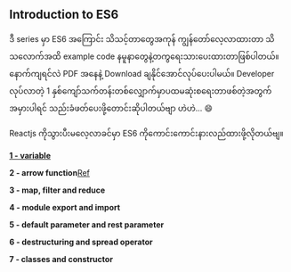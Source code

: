 ## Introduction to ES6

ဒီ series မှာ ES6 အကြောင်း သိသင့်တာတွေအကုန် ကျွန်တော်လေ့လာထားတာ သိသလောက်အထိ example code နမူနာတွေနဲ့တကွရေးသားပေးထားတာဖြစ်ပါတယ်။ နောက်ကျရင်လဲ PDF အနေနဲ့  Download ချနိုင်အောင်လုပ်ပေးပါမယ်။ Developer လုပ်လာတဲ့ 1 နှစ်ကျော်သက်တန်းတစ်လျှောက်မှာပထမဆုံးစရေးတာဖစ်တဲ့အတွက်အမှားပါရင် သည်းခံဖတ်ပေးဖို့တောင်းဆိုပါတယ်ဗျာ ဟဲဟဲ... :smile:

Reactjs ကိုသွားပီးမလေ့လာခင်မှာ ES6 ကိုကောင်းကောင်းနားလည်ထားဖို့လိုတယ်ဗျ။

[**1 - variable**][Ref]

[Ref]: https://github.com/aungsannphyo/introduction-to-reactjs/blob/master/es6/1-variables.md

**2 - arrow function**[Ref]

[Ref]: https://github.com/aungsannphyo/introduction-to-reactjs/blob/master/es6/2-arrow-function.md

**3 - map, filter and reduce**

[Ref]: https://github.com/aungsannphyo/introduction-to-reactjs/blob/master/es6/3-map%2Cfilter%2Creduce.md

**4 - module export and import**

[Ref]: https://github.com/aungsannphyo/introduction-to-reactjs/blob/master/es6/4-module-export-and-import.md

**5 - default parameter and rest parameter**

[Ref]: https://github.com/aungsannphyo/introduction-to-reactjs/blob/master/es6/5-default-parameter-and-rest-parameter.md

**6 - destructuring and spread operator**

[Ref]: https://github.com/aungsannphyo/introduction-to-reactjs/blob/master/es6/6-destructuring-spread-operator.md

**7 - classes and constructor**

[Ref]: https://github.com/aungsannphyo/introduction-to-reactjs/blob/master/es6/7-classes-and-constructor-functions.md

